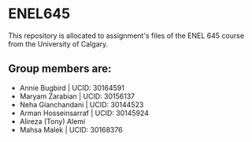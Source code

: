 # ENEL645
This repository is allocated to assignment's files of the ENEL 645 course from the University of Calgary.
## Group members are:
- Annie Bugbird | UCID: 30164591
- Maryam Zarabian | UCID: 30156137
- Neha Gianchandani | UCID: 30144523
- Arman Hosseinsarraf | UCID: 30145924
- Alireza (Tony) Alemi
- Mahsa Malek | UCID: 30168376
